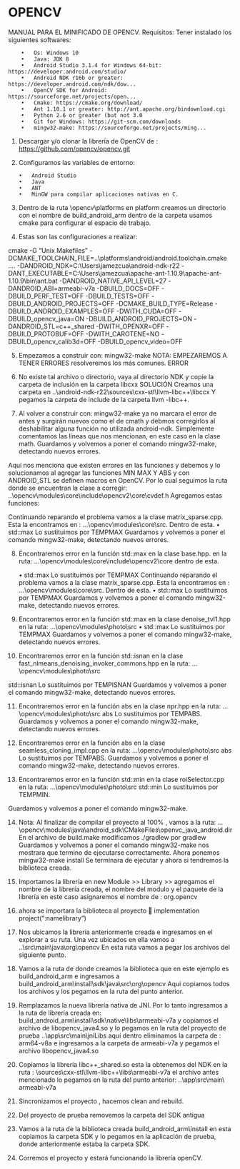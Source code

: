 # OPENCV
MANUAL PARA EL MINIFICADO DE OPENCV.
Requisitos:
Tener instalado los siguientes softwares:

        •	Os: Windows 10
        •	Java: JDK 8
        •	Android Studio 3.1.4 for Windows 64-bit: https://developer.android.com/studio/
        •	Android NDK r16b or greater: https://developer.android.com/ndk/dow...
        •	OpenCV SDK for Android: https://sourceforge.net/projects/open...
        •	Cmake: https://cmake.org/download/
        •	Ant 1.10.1 or greater: http://ant.apache.org/bindownload.cgi
        •	Python 2.6 or greater (but not 3.0
        •	Git for Windows: https://git-scm.com/downloads
        •	mingw32-make: https://sourceforge.net/projects/ming...


1.	Descargar y/o clonar la librería de OpenCV de : https://github.com/opencv/opencv.git
2.	Configuramos las variables de entorno:

        •	Android Studio
        •	Java
        •	ANT
        •	MinGW para compilar aplicaciones nativas en C.

3.	Dentro de la ruta \opencv\platforms en platform creamos un directorio con el nombre de build_android_arm dentro de la carpeta usamos  cmake para configurar el espacio de trabajo.

4.	 Estas son las configuraciones a realizar:

cmake -G “Unix Makefiles”
-DCMAKE_TOOLCHAIN_FILE=..\platforms\android/android.toolchain.cmake  ..\..
-DANDROID_NDK=C:\Users\jamezcua\android-ndk-r22
-DANT_EXECUTABLE=C:\Users\jamezcua\apache-ant-1.10.9\apache-ant-1.10.9\bin\ant.bat
-DANDROID_NATIVE_API_LEVEL=27
-DANDROID_ABI=armeabi-v7a
-DBUILD_DOCS=OFF
-DBUILD_PERF_TEST=OFF
-DBUILD_TESTS=OFF
-DBUILD_ANDROID_PROJECTS=OFF
-DCMAKE_BUILD_TYPE=Release
-DBUILD_ANDROID_EXAMPLES=OFF
-DWITH_CUDA=OFF
-DBUILD_opencv_java=ON
-DBUILD_ANDROID_PROJECTS=ON
-DANDROID_STL=c++_shared
-DWITH_OPENXR=OFF
-DBUILD_PROTOBUF=OFF
-DWITH_CAROTENE=NO
-DBUILD_opencv_calib3d=OFF
-DBUILD_opencv_video=OFF

5.	Empezamos a construir con: mingw32-make
NOTA: EMPEZAREMOS A TENER ERRORES resolveremos los más comunes.
ERROR

6.	No existe tal archivo o directorio, vaya al directorio NDK y copie la carpeta de inclusión en la carpeta libcxx
SOLUCIÓN
Creamos una carpeta en  ..\android-ndk-r22\sources\cxx-stl\llvm-libc++\libccx
Y pegamos la carpeta de include de la carpeta llvm -libc++.

7.	Al volver a construir con: mingw32-make ya no marcara el error de antes y surgirán nuevos como el de cmath  y debmos corregirlos al deshabilitar alguna función no utilizada android-ndk.
Simplemente comentamos las líneas que nos mencionan, en este caso en la clase math.
Guardamos y volvemos a poner el comando mingw32-make, detectando nuevos errores.


Aquí nos menciona que existen errores en las funciones y debemos y lo solucionamos al agregar las funciones MIN MAX Y ABS y con ANDROID_STL se definen macros en OpenCV.
Por lo cual seguimos la ruta donde se encuentran la clase a corregir:
..\opencv\modules\core\include\opencv2\core\cvdef.h
Agregamos estas funciones:

Continuando reparando el problema vamos a la clase matrix_sparse.cpp. Esta la encontramos en : ...\opencv\modules\core\src. Dentro de esta.
    •	std::max Lo sustituimos por TEMPMAX
Guardamos y volvemos a poner el comando mingw32-make, detectando nuevos errores.

8.	Encontraremos error en la función std::max  en la clase base.hpp. en la ruta: …\opencv\modules\core\include\opencv2\core dentro de esta.

    •	std::max Lo sustituimos por TEMPMAX
Continuando reparando el problema vamos a la clase matrix_sparse.cpp. Esta la encontramos en : ...\opencv\modules\core\src. Dentro de esta.
    •	std::max Lo sustituimos por TEMPMAX
Guardamos y volvemos a poner el comando mingw32-make, detectando nuevos errores.

9.	Encontraremos error en la función std::max  en la clase denoise_tvl1.hpp en la ruta: …\opencv\modules\photo\src
    •	std::max Lo sustituimos por TEMPMAX
Guardamos y volvemos a poner el comando mingw32-make, detectando nuevos errores.

10.	Encontraremos error en la función std::isnan en la clase fast_nlmeans_denoising_invoker_commons.hpp  en la ruta: …\opencv\modules\photo\src

std::isnan Lo sustituimos por TEMPISNAN
Guardamos y volvemos a poner el comando mingw32-make, detectando nuevos errores.




11.	Encontraremos error en la función abs en la clase npr.hpp en la ruta: …\opencv\modules\photo\src
abs Lo sustituimos por TEMPABS.
Guardamos y volvemos a poner el comando mingw32-make, detectando nuevos errores.

12.	Encontraremos error en la función abs en la clase seamless_cloning_impl.cpp en la ruta: …\opencv\modules\photo\src
abs Lo sustituimos por TEMPABS.
Guardamos y volvemos a poner el comando mingw32-make, detectando nuevos errores.

13.	Encontraremos error en la función std::min en la clase roiSelector.cpp en la ruta: …\opencv\modules\photo\src
std::min Lo sustituimos por TEMPMIN.

Guardamos y volvemos a poner el comando mingw32-make.

14.	Nota: Al finalizar de compilar el proyecto al 100% , vamos a la ruta:
…\opencv\modules\java\android_sdk\CMakeFiles\openvc_java_android.dir\
En el archivo de build.make  modificamos  ./gradlew por gradlew
Guardamos y volvemos a poner el comando mingw32-make   nos mostrara que termino de ejecutarse correctamente. Ahora ponemos  mingw32-make install
Se terminara de ejecutar y ahora si tendremos la biblioteca creada.

15.	Importamos la librería   en new Module >> Library >> agregamos el nombre de la librería creada, el nombre del modulo y el paquete de la librería en este caso asignaremos el nombre de : org.opencv
16.	ahora se importara la biblioteca al proyecto  implementation project(“:namelibrary”)

17.	Nos ubicamos la librería anteriormente creada e ingresamos en el explorar a su ruta.
Una vez ubicados en ella vamos a  ..\src\main\java\org\opencv
En esta ruta vamos a pegar los archivos del siguiente punto.

18.	Vamos a la ruta de donde creamos la biblioteca que en este ejemplo es build_android_arm e ingresamos a build_android_arm\install\sdk\java\src\org\opencv
Aquí copiamos todos los archivos y los pegamos en la ruta del punto anterior.
19.	Remplazamos la nueva librería nativa de JNI. Por lo tanto ingresamos a la ruta de librería creada en: build_android_arm\install\sdk\native\libs\armeabi-v7a  y copiamos el archivo de libopencv_java4.so  y lo pegamos en  la ruta del proyecto de prueba  ..\app\src\main\jniLibs  aquí dentro eliminamos la carpeta de : arm64-v8a  e ingresamos a la carpeta de armeabi-v7a  y pegamos el archivo libopencv_java4.so

20.	Copiamos la librería  libc++_shared.so esta la obtenemos del NDK en la ruta :
\sources\cxx-stl\llvm-libc++\libs\armeabi-v7a  el archivo antes mencionado lo pegamos en la ruta del punto anterior: ..\app\src\main\ armeabi-v7a

21.	Sincronizamos el proyecto , hacemos clean and rebuild.

22.	Del proyecto de prueba removemos la carpeta del SDK antigua

23.	Vamos a la ruta de la biblioteca creada build_android_arm\install  en esta copiamos la carpeta SDK  y lo pegamos en la aplicación de prueba, donde anteriormente estaba la carpeta SDK.

24.	Corremos el proyecto y estará funcionando la librería openCV.

